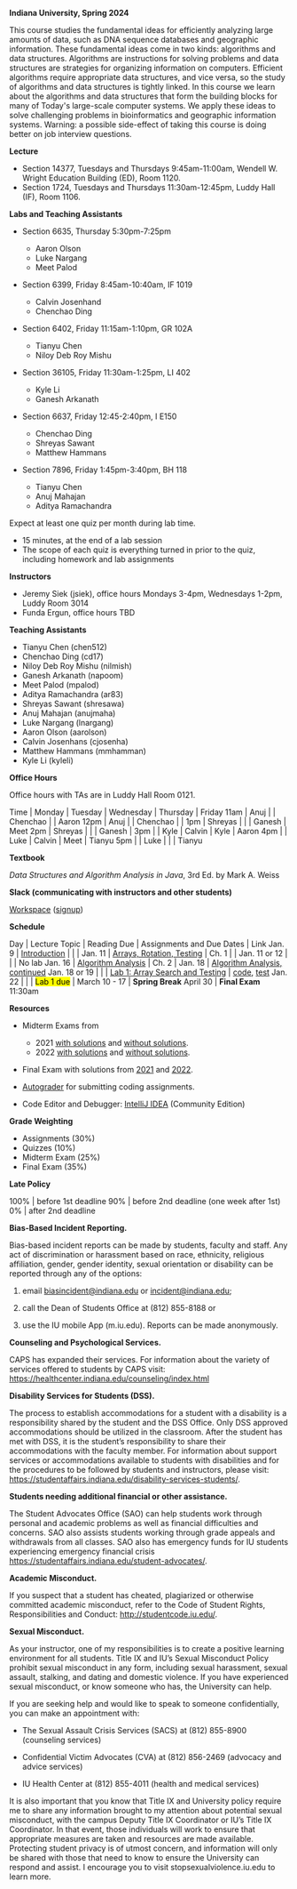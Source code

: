 **Indiana University, Spring 2024**

This course studies the fundamental ideas for efficiently analyzing
large amounts of data, such as DNA sequence databases and geographic
information. These fundamental ideas come in two kinds: algorithms and
data structures. Algorithms are instructions for solving problems and
data structures are strategies for organizing information on
computers. Efficient algorithms require appropriate data structures,
and vice versa, so the study of algorithms and data structures is
tightly linked. In this course we learn about the algorithms and data
structures that form the building blocks for many of Today's
large-scale computer systems. We apply these ideas to solve
challenging problems in bioinformatics and geographic information
systems. Warning: a possible side-effect of taking this course is
doing better on job interview questions.

**Lecture**

* Section 14377, Tuesdays and Thursdays 9:45am-11:00am, Wendell W. Wright Education Building (ED), Room 1120.
* Section 1724, Tuesdays and Thursdays 11:30am-12:45pm, Luddy Hall (IF), Room 1106.


**Labs and Teaching Assistants**

* Section 6635, Thursday 5:30pm-7:25pm

  - Aaron Olson
  - Luke Nargang
  - Meet Palod

* Section 6399, Friday 8:45am-10:40am, IF 1019

  - Calvin Josenhand
  - Chenchao Ding

* Section 6402, Friday 11:15am-1:10pm, GR 102A

  - Tianyu Chen
  - Niloy Deb Roy Mishu

* Section 36105, Friday 11:30am-1:25pm, LI 402

  - Kyle Li
  - Ganesh Arkanath

* Section 6637, Friday 12:45-2:40pm, I E150

  - Chenchao Ding
  - Shreyas Sawant
  - Matthew Hammans

* Section 7896, Friday 1:45pm-3:40pm, BH 118

  - Tianyu Chen
  - Anuj Mahajan
  - Aditya Ramachandra

Expect at least one quiz per month during lab time.
* 15 minutes, at the end of a lab session
* The scope of each quiz is everything turned in prior to the quiz, including homework and lab assignments

**Instructors**

* Jeremy Siek (jsiek), office hours Mondays 3-4pm, Wednesdays 1-2pm, Luddy Room 3014
* Funda Ergun, office hours TBD

**Teaching Assistants**

* Tianyu Chen (chen512)
* Chenchao Ding (cd17)
* Niloy Deb Roy Mishu (nilmish)
* Ganesh Arkanath (napoom)
* Meet Palod (mpalod)
* Aditya Ramachandra (ar83)
* Shreyas Sawant (shresawa)
* Anuj Mahajan (anujmaha)
* Luke Nargang (lnargang)
* Aaron Olson (aarolson)
* Calvin Josenhans (cjosenha)
* Matthew Hammans (mmhamman)
* Kyle Li (kyleli)

**Office Hours**

Office hours with TAs are in Luddy Hall Room 0121.

Time    | Monday    | Tuesday    | Wednesday    | Thursday    | Friday
11am    | Anuj      |            | Chenchao     |             | Aaron
12pm    | Anuj      |            | Chenchao     |             | 
1pm     | Shreyas   |            |              | Ganesh      | Meet
2pm     | Shreyas   |            |              | Ganesh      | 
3pm     |           | Kyle       | Calvin       | Kyle        | Aaron
4pm     |           | Luke       | Calvin       | Meet        | Tianyu
5pm     |           | Luke       |              |             | Tianyu


**Textbook**

*Data Structures and Algorithm Analysis in Java*, 3rd Ed. by Mark A. Weiss

**Slack (communicating with instructors and other students)**

[Workspace](https://datastructure-mq73289.slack.com)
 ([signup](https://join.slack.com/t/slack-lnu5295/shared_invite/zt-29wtfkgte-lwQGy7F5pvioqQpBAl1t0Q))

**Schedule**

Day     | Lecture Topic                                             | Reading Due  | Assignments and Due Dates | Link
Jan. 9 | [Introduction](./lectures/introduction.md)                 |              |         |
Jan. 11 | [Arrays, Rotation, Testing](./lectures/array-rotation.md) | Ch. 1        |         |
Jan. 11 or 12 |                                                     |              | No lab
Jan. 16 | [Algorithm Analysis](./lectures/algo-analysis.md)          | Ch. 2        | 
Jan. 18 | [Algorithm Analysis, continued](./lectures/more-algo-analysis.md)
Jan. 18 or 19 |                                                     |              | [Lab 1: Array Search and Testing](./lab1) | [code](https://autograder.luddy.indiana.edu/web/project/927), [test](https://autograder.luddy.indiana.edu/web/project/941)
Jan. 22 | | | <mark>Lab 1 due</mark> |
March 10 - 17 | **Spring Break**
April 30 | **Final Exam** 11:30am

**Resources**

* Midterm Exams from
  * 2021 [with solutions](./midterm-2021-solns.pdf) 
     and [without solutions](./midterm-2021.pdf).
  * 2022 [with solutions](./midterm-a-2022.pdf)
     and [without solutions](./midterm-a-2022-questions.pdf).

* Final Exam with solutions from [2021](./final-2021.pdf) and [2022](./final-2022.pdf).

* [Autograder](https://autograder.luddy.indiana.edu/web/course/77) for submitting coding assignments.

* Code Editor and Debugger:
  [IntelliJ IDEA](https://www.jetbrains.com/idea/download) (Community Edition)

**Grade Weighting**

* Assignments (30%)
* Quizzes (10%)
* Midterm Exam (25%)
* Final Exam (35%)

**Late Policy**

100% | before 1st deadline
90%  | before 2nd deadline (one week after 1st)
0%   | after  2nd deadline

**Bias-Based Incident Reporting.**

Bias-based incident reports can be made by students, faculty and
staff. Any act of discrimination or harassment based on race,
ethnicity, religious affiliation, gender, gender identity, sexual
orientation or disability can be reported through any of the options:

1) email biasincident@indiana.edu or incident@indiana.edu;

2) call the Dean of Students Office at (812) 855-8188 or

3) use the IU mobile App (m.iu.edu). Reports can be made anonymously.

**Counseling and Psychological Services.**

CAPS has expanded their services. For information about the variety of
services offered to students by CAPS visit:
https://healthcenter.indiana.edu/counseling/index.html

**Disability Services for Students (DSS).**

The process to establish accommodations for a student with a
disability is a responsibility shared by the student and the DSS
Office. Only DSS approved accommodations should be utilized in the
classroom. After the student has met with DSS, it is the student’s
responsibility to share their accommodations with the faculty
member. For information about support services or accommodations
available to students with disabilities and for the procedures to be
followed by students and instructors, please visit:
https://studentaffairs.indiana.edu/disability-services-students/.

**Students needing additional financial or other assistance.**

The Student Advocates Office (SAO) can help students work through
personal and academic problems as well as financial difficulties and
concerns. SAO also assists students working through grade appeals and
withdrawals from all classes. SAO also has emergency funds for IU
students experiencing emergency financial crisis
https://studentaffairs.indiana.edu/student-advocates/.

**Academic Misconduct.**

If you suspect that a student has cheated, plagiarized or otherwise committed academic misconduct, refer to the Code of Student Rights, Responsibilities and Conduct:
http://studentcode.iu.edu/.

**Sexual Misconduct.**

As your instructor, one of my responsibilities is to create a positive
learning environment for all students. Title IX and IU’s Sexual
Misconduct Policy prohibit sexual misconduct in any form, including
sexual harassment, sexual assault, stalking, and dating and domestic
violence. If you have experienced sexual misconduct, or know someone
who has, the University can help.

If you are seeking help and would like to speak to someone
confidentially, you can make an appointment with:

* The Sexual Assault Crisis Services (SACS) at (812) 855-8900
  (counseling services)

* Confidential Victim Advocates (CVA) at (812) 856-2469 (advocacy and
  advice services)

* IU Health Center at (812) 855-4011 (health and medical services)

It is also important that you know that Title IX and University policy
require me to share any information brought to my attention about
potential sexual misconduct, with the campus Deputy Title IX
Coordinator or IU’s Title IX Coordinator. In that event, those
individuals will work to ensure that appropriate measures are taken
and resources are made available. Protecting student privacy is of
utmost concern, and information will only be shared with those that
need to know to ensure the University can respond and assist.  I
encourage you to visit
stopsexualviolence.iu.edu to learn more.

